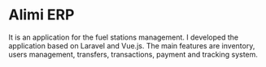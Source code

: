 # Alimi ERP
It is an application for the fuel stations management. I developed the application based on Laravel and Vue.js. The main features are inventory, users management, transfers, transactions, payment and tracking system.
